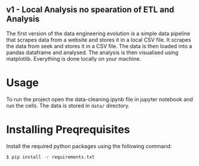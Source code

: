 ## v1 - Local Analysis no spearation of ETL and Analysis
The first version of the data engineering evolution is a simple data pipeline that scrapes data from a website and stores it in a local CSV file. It scrapes the data from seek and stores it in a CSV file. The data is then loaded into a pandas dataframe and analysed. The analysis is then visualised using matplotlib. Everything is done locally on your machine.

# Usage

To run the project open the data-cleaning.ipynb file in jupyter notebook and run the cells. The data is stored in `data/` directory.

# Installing Preqrequisites

Install the required python packages using the following command:
```bash
$ pip install -r requirements.txt
```